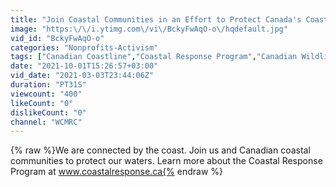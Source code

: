```yaml
---
title: "Join Coastal Communities in an Effort to Protect Canada's Coastline."
image: "https:\/\/i.ytimg.com\/vi\/BckyFwAqO-o\/hqdefault.jpg"
vid_id: "BckyFwAqO-o"
categories: "Nonprofits-Activism"
tags: ["Canadian Coastline","Coastal Response Program","Canadian Wildlife"]
date: "2021-10-01T15:26:57+03:00"
vid_date: "2021-03-03T23:44:06Z"
duration: "PT31S"
viewcount: "400"
likeCount: "0"
dislikeCount: "0"
channel: "WCMRC"
---
```

{% raw %}We are connected by the coast. Join us and Canadian coastal communities to protect our waters. Learn more about the Coastal Response Program at www.coastalresponse.ca{% endraw %}
